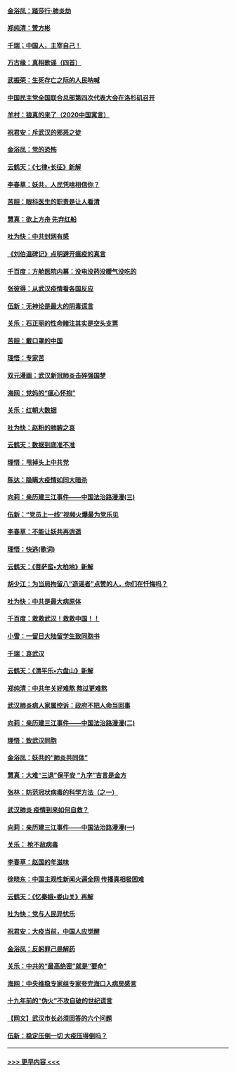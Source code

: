 #### [金浴凤：踏莎行‧肺炎劫](../pages/nsc993/n11858227.md?t=02102255) 
#### [郑纯清：赞方彬](../pages/nsc993/n11856803.md?t=02102255) 
#### [千瑞；中国人，主宰自己！](../pages/nsc993/n11856793.md?t=02102255) 
#### [万古缘：真相歌谣（四首）](../pages/nsc993/n11856263.md?t=02102255) 
#### [武振荣：生死存亡之际的人民呐喊](../pages/nsc993/n11856256.md?t=02102255) 
#### [中国民主党全国联合总部第四次代表大会在洛杉矶召开](../pages/nsc993/n11856344.md?t=02102255) 
#### [羊村：狼真的来了（2020中国寓言）](../pages/nsc993/n11856229.md?t=02102255) 
#### [祝君安：斥武汉的邪恶之徒](../pages/nsc993/n11855861.md?t=02102255) 
#### [金浴凤：党的恐怖](../pages/nsc993/n11855849.md?t=02102255) 
#### [云鹤天：《七律▪长征》新解](../pages/nsc993/n11855479.md?t=02102255) 
#### [李春草：妖共，人民凭啥相信你？](../pages/nsc993/n11855196.md?t=02102255) 
#### [苦胆：眼科医生的职责是让人看清](../pages/nsc993/n11853840.md?t=02102255) 
#### [慧真：欲上方舟 先弃红船](../pages/nsc993/n11853483.md?t=02102255) 
#### [吐为快：中共封网有感](../pages/nsc993/n11852575.md?t=02102255) 
#### [《刘伯温碑记》点明避开瘟疫的真言](../pages/nsc993/n11852128.md?t=02102255) 
#### [千百度：方舱医院内幕：没电没药没暖气没吃的](../pages/nsc993/n11850211.md?t=02102255) 
#### [张彼得：从武汉疫情看各国反应](../pages/nsc993/n11850102.md?t=02102255) 
#### [伍新：无神论是最大的阴毒谎言](../pages/nsc993/n11846129.md?t=02102255) 
#### [关乐：石正丽的性命赌注其实是空头支票](../pages/nsc993/n11846109.md?t=02102255) 
#### [苦胆：戴口罩的中国](../pages/nsc993/n11845576.md?t=02102255) 
#### [理悟：专家苦](../pages/nsc993/n11845564.md?t=02102255) 
#### [双元漫画：武汉新冠肺炎击碎强国梦](../pages/nsc993/n11843320.md?t=02102255) 
#### [海网：党妈的“瘟心怀抱”](../pages/nsc993/n11840740.md?t=02102255) 
#### [关乐：红朝大数据](../pages/nsc993/n11840675.md?t=02102255) 
#### [吐为快：赵粉的肺腑之哀](../pages/nsc993/n11840618.md?t=02102255) 
#### [云鹤天：数据到底准不准](../pages/nsc993/n11840325.md?t=02102255) 
#### [理悟：甩掉头上中共党](../pages/nsc993/n11838826.md?t=02102255) 
#### [陈达：隐瞒大疫情如同大暗杀](../pages/nsc993/n11838771.md?t=02102255) 
#### [向莉：亲历建三江事件——中国法治路漫漫(三)](../pages/nsc993/n11831825.md?t=02102255) 
#### [伍新：“党员上一线”视频火爆最为党乐见](../pages/nsc993/n11838200.md?t=02102255) 
#### [李春草：不能让妖共再逍遥](../pages/nsc993/n11838102.md?t=02102255) 
#### [理悟：快逃(歌词)](../pages/nsc993/n11838083.md?t=02102255) 
#### [云鹤天：《菩萨蛮▪大柏地》新解](../pages/nsc993/n11838059.md?t=02102255) 
#### [胡少江：为当局拘留八“造谣者”点赞的人，你们在忏悔吗？](../pages/nsc993/n11836801.md?t=02102255) 
#### [吐为快：中共是最大病原体](../pages/nsc993/n11836748.md?t=02102255) 
#### [千百度：救救武汉！救救中国！！](../pages/nsc993/n11836145.md?t=02102255) 
#### [小雪：一留日大陆留学生致同胞书](../pages/nsc993/n11834624.md?t=02102255) 
#### [千瑞：哀武汉](../pages/nsc993/n11833647.md?t=02102255) 
#### [云鹤天：《清平乐▪六盘山》新解](../pages/nsc993/n11833611.md?t=02102255) 
#### [郑纯清：中共年关好难熬 熬过更难熬](../pages/nsc993/n11833489.md?t=02102255) 
#### [武汉肺炎病人家属控诉：政府不把人命当回事](../pages/nsc993/n11833205.md?t=02102255) 
#### [向莉：亲历建三江事件——中国法治路漫漫(二)](../pages/nsc993/n11829102.md?t=02102255) 
#### [理悟：致武汉同胞](../pages/nsc993/n11831522.md?t=02102255) 
#### [金浴凤：妖共的“肺炎共同体”](../pages/nsc993/n11829448.md?t=02102255) 
#### [慧真：大难“三退”保平安 “九字”吉言是金方](../pages/nsc993/n11829501.md?t=02102255) 
#### [张林：防范冠状病毒的科学方法（之一）](../pages/nsc993/n11828618.md?t=02102255) 
#### [武汉肺炎 疫情到来如何自救？](../pages/nsc993/n11827632.md?t=02102255) 
#### [向莉：亲历建三江事件——中国法治路漫漫(一)](../pages/nsc993/n11827190.md?t=02102255) 
#### [关乐： 枪不敌病毒](../pages/nsc993/n11826746.md?t=02102255) 
#### [李春草：赵国的年滋味](../pages/nsc993/n11826321.md?t=02102255) 
#### [徐晓东：中国主观性新闻火遍全网 传播真相极困难](../pages/nsc993/n11826508.md?t=02102255) 
#### [云鹤天：《忆秦娥▪娄山关》再解](../pages/nsc993/n11824682.md?t=02102255) 
#### [吐为快：党与人民异忧乐](../pages/nsc993/n11824660.md?t=02102255) 
#### [祝君安：大疫当前，中国人应觉醒](../pages/nsc993/n11821946.md?t=02102255) 
#### [金浴凤：反躬罪己是解药](../pages/nsc993/n11820280.md?t=02102255) 
#### [关乐：中共的“最高绝密”就是“要命”](../pages/nsc993/n11816946.md?t=02102255) 
#### [海网：中央维稳专家组专家夸完海口入病房感言](../pages/nsc993/n11815138.md?t=02102255) 
#### [十九年前的“伪火”不攻自破的世纪谎言](../pages/nsc993/n11813238.md?t=02102255) 
#### [【网文】武汉市长必须回答的六个问题](../pages/nsc993/n11813848.md?t=02102255) 
#### [伍新：稳定压倒一切 大疫压得倒吗？](../pages/nsc993/n11812634.md?t=02102255) 

----
#### [ >>> 更早内容 <<< ](../indexes/nsc993-earlier.md)
